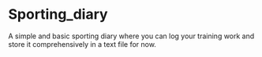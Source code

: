 # Sporting_diary
A simple and basic sporting diary where you can log your training work and store it comprehensively in a text file for now. 
